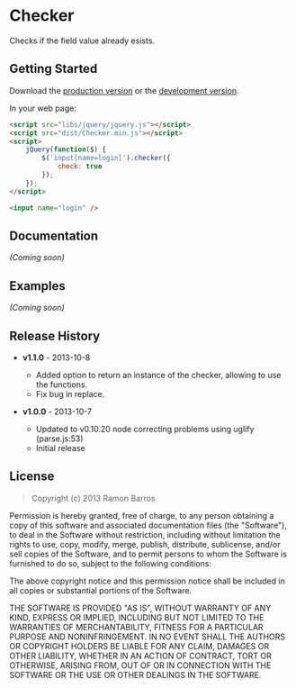 # Checker

Checks if the field value already esists.

## Getting Started
Download the [production version][min] or the [development version][max].

[min]: https://raw.github.com/rbarros/checker.js/master/dist/Checker.min.js
[max]: https://raw.github.com/rbarros/checker.js/master/src/Checker.js

In your web page:

```html
<script src="libs/jquery/jquery.js"></script>
<script src="dist/Checker.min.js"></script>
<script>
    jQuery(function($) {
        $('input[name=login]').checker({
            check: true
        });
    });
</script>

<input name="login" />
```

## Documentation
_(Coming soon)_

## Examples
_(Coming soon)_

## Release History

* **v1.1.0** - 2013-10-8
   - Added option to return an instance of the checker, allowing to use the functions.
   - Fix bug in replace.

* **v1.0.0** - 2013-10-7
   - Updated to v0.10.20 node correcting problems using uglify (parse.js:53)
   - Initial release

## License
> Copyright (c) 2013 Ramon Barros

Permission is hereby granted, free of charge, to any person
obtaining a copy of this software and associated documentation
files (the "Software"), to deal in the Software without
restriction, including without limitation the rights to use,
copy, modify, merge, publish, distribute, sublicense, and/or sell
copies of the Software, and to permit persons to whom the
Software is furnished to do so, subject to the following
conditions:

The above copyright notice and this permission notice shall be
included in all copies or substantial portions of the Software.

THE SOFTWARE IS PROVIDED "AS IS", WITHOUT WARRANTY OF ANY KIND,
EXPRESS OR IMPLIED, INCLUDING BUT NOT LIMITED TO THE WARRANTIES
OF MERCHANTABILITY, FITNESS FOR A PARTICULAR PURPOSE AND
NONINFRINGEMENT. IN NO EVENT SHALL THE AUTHORS OR COPYRIGHT
HOLDERS BE LIABLE FOR ANY CLAIM, DAMAGES OR OTHER LIABILITY,
WHETHER IN AN ACTION OF CONTRACT, TORT OR OTHERWISE, ARISING
FROM, OUT OF OR IN CONNECTION WITH THE SOFTWARE OR THE USE OR
OTHER DEALINGS IN THE SOFTWARE.